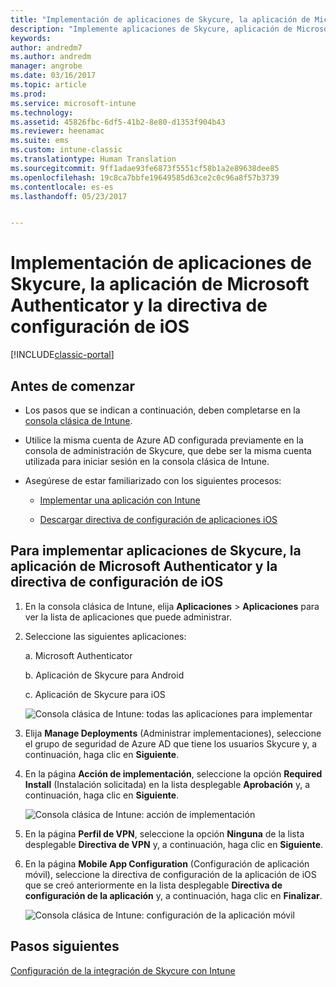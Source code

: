 ```yaml
---
title: "Implementación de aplicaciones de Skycure, la aplicación de Microsoft Authenticator y la directiva de configuración de iOS | Microsoft Docs"
description: "Implemente aplicaciones de Skycure, aplicación de Microsoft Authenticator y directiva de configuración de iOS en la consola clásica de Intune."
keywords: 
author: andredm7
ms.author: andredm
manager: angrobe
ms.date: 03/16/2017
ms.topic: article
ms.prod: 
ms.service: microsoft-intune
ms.technology: 
ms.assetid: 45826fbc-6df5-41b2-8e80-d1353f904b43
ms.reviewer: heenamac
ms.suite: ems
ms.custom: intune-classic
ms.translationtype: Human Translation
ms.sourcegitcommit: 9ff1adae93fe6873f5551cf58b1a2e89638dee85
ms.openlocfilehash: 19c8ca7bbfe19649585d63ce2c0c96a8f57b3739
ms.contentlocale: es-es
ms.lasthandoff: 05/23/2017


---
```


# <a name="deploy-skycure-apps-microsoft-authenticator-app-and-ios-app-configuration-policy"></a>Implementación de aplicaciones de Skycure, la aplicación de Microsoft Authenticator y la directiva de configuración de iOS

[!INCLUDE[classic-portal](../includes/classic-portal.md)]

## <a name="before-you-begin"></a>Antes de comenzar

-   Los pasos que se indican a continuación, deben completarse en la [consola clásica de Intune](https://manage.microsoft.com/).

-   Utilice la misma cuenta de Azure AD configurada previamente en la consola de administración de Skycure, que debe ser la misma cuenta utilizada para iniciar sesión en la consola clásica de Intune.

-   Asegúrese de estar familiarizado con los siguientes procesos:

    -   [Implementar una aplicación con Intune](/intune-classic/deploy-use/deploy-apps-in-microsoft-intune)

    -   [Descargar directiva de configuración de aplicaciones iOS](/intune-classic/deploy-use/configure-ios-apps-with-mobile-app-configuration-policies-in-microsoft-intune)

## <a name="to-deploy-skycure-apps-microsoft-authenticator-app-and-the-ios-app-configuration-policy"></a>Para implementar aplicaciones de Skycure, la aplicación de Microsoft Authenticator y la directiva de configuración de iOS

1.  En la consola clásica de Intune, elija **Aplicaciones** &gt; **Aplicaciones** para ver la lista de aplicaciones que puede administrar.

2.  Seleccione las siguientes aplicaciones:

    a.  Microsoft Authenticator

    b.  Aplicación de Skycure para Android

    c.  Aplicación de Skycure para iOS

       ![Consola clásica de Intune: todas las aplicaciones para implementar](../media/mtp/skycure-deploy-app-1.png)

3.  Elija **Manage Deployments** (Administrar implementaciones), seleccione el grupo de seguridad de Azure AD que tiene los usuarios Skycure y, a continuación, haga clic en **Siguiente**.

4.  En la página **Acción de implementación**, seleccione la opción **Required Install** (Instalación solicitada) en la lista desplegable **Aprobación** y, a continuación, haga clic en **Siguiente**.

    ![Consola clásica de Intune: acción de implementación](../media/mtp/skycure-deploy-app-2.png)

5.  En la página **Perfil de VPN**, seleccione la opción **Ninguna** de la lista desplegable **Directiva de VPN** y, a continuación, haga clic en **Siguiente**.

6.  En la página **Mobile App Configuration** (Configuración de aplicación móvil), seleccione la directiva de configuración de la aplicación de iOS que se creó anteriormente en la lista desplegable **Directiva de configuración de la aplicación** y, a continuación, haga clic en **Finalizar**.

    ![Consola clásica de Intune: configuración de la aplicación móvil](../media/mtp/skycure-deploy-app-3.png)

## <a name="next-steps"></a>Pasos siguientes

[Configuración de la integración de Skycure con Intune](/intune-classic/deploy-use/setup-the-skycure-integration-with-Intune)


